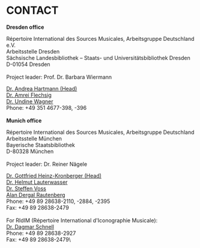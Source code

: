 # CONTACT

**Dresden office**

Répertoire International des Sources Musicales, Arbeitsgruppe Deutschland e.V.\
Arbeitsstelle Dresden\
Sächsische Landesbibliothek – Staats- und Universitätsbibliothek Dresden\
D-01054 Dresden\
\
Project leader: Prof. Dr. Barbara Wiermann

[Dr. Andrea Hartmann (Head)](mailto:andrea.hartmann@slub-dresden.de)\
[Dr. Amrei Flechsig](mailto:amrei.flechsig@slub-dresden.de)\
[Dr. Undine Wagner](mailto:undine.wagner@t-online.de)  \
Phone: +49 351 4677-398, -396\
\
**Munich office**

Répertoire International des Sources Musicales, Arbeitsgruppe Deutschland\
Arbeitsstelle München\
Bayerische Staatsbibliothek\
D-80328 München\
\
Project leader: Dr. Reiner Nägele

[Dr. Gottfried Heinz-Kronberger (Head)](mailto:Gottfried.Heinz-Kronberger@bsb-muenchen.de)\
[Dr. Helmut Lauterwasser](mailto:helmut.lauterwasser@bsb-muenchen.de)\
[Dr. Steffen Voss](mailto:Steffen.Voss@bsb-muenchen.de)\
[Alan Dergal Rautenberg](mailto:alan.dergal-rautenberg@sbb.spk-berlin.de)\
Phone: +49 89 28638-2110, -2884, -2395\
Fax: +49 89 28638-2479\
\
For RIdIM (Répertoire International d'Iconographie Musicale):\
[Dr. Dagmar Schnell](mailto:dagmar.schnell@bsb-muenchen.de)\
Phone: +49 89 28638-2927\
Fax: +49 89 28638-2479\
